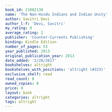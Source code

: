 ```yaml
---
book_id: 21082138
name: 'The Non-Hindu Indians and Indian Unity'
author: Savitri Devi
author_l-f: 'Devi, Savitri'
my_rating: 0
average_rating: 2
publisher: 'Counter-Currents Publishing'
binding: Kindle Edition
number_of_pages: 53
year_published: 2013
original_publication_year: 2013
date_added: '2/28/2017'
bookshelves: altright
bookshelves_with_positions: 'altright (#223)'
exclusive_shelf: read
read_count: 0
owned_copies: 0
price: 0
layout: book
categories: altright
tags: altright
---
```

